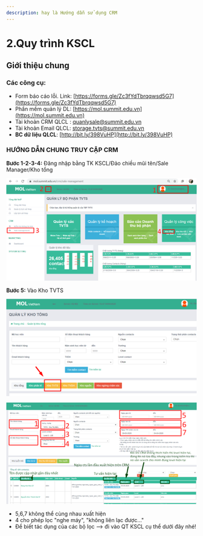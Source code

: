 ```yaml
---
description: hay là Hướng dẫn sử dụng CRM
---
```


# 2.Quy trình KSCL

## **Giới thiệu chung**

### **Các công cụ:**

* Form báo cáo lỗi. Link: [https://forms.gle/Zc3fYdTbrqqwsd5G7](https://forms.gle/Zc3fYdTbrqqwsd5G7)
* Phần mềm quản lý DL: [https://mol.summit.edu.vn](https://mol.summit.edu.vn)
* Tài khoản CRM QLCL : quanlysale@summit.edu.vn
* Tài khoản Email QLCL: storage.tvts@summit.edu.vn
* **BC dữ liệu QLCL**: [http://bit.ly/398VuHP](http://bit.ly/398VuHP)

### **HƯỚNG DẪN CHUNG TRUY CẬP CRM**

**Bước 1-2-3-4:** Đăng nhập bằng TK KSCL/Đảo chiều mũi tên/Sale Manager/Kho tổng

![B&#x1B0;&#x1EDB;c 1-2-3-4](../../.gitbook/assets/mol.png)

**Bước 5:** Vào Kho TVTS

![B&#x1B0;&#x1EDB;c 5](../../.gitbook/assets/mol2.png)

![Gi&#x1EA3;i th&#xED;ch th&#xEA;m v&#x1EC1; c&#xE1;ch hi&#x1EC3;n th&#x1ECB; v&#xE0; s&#x1EED; d&#x1EE5;ng &#x1EDF; d&#x1B0;&#x1EDB;i nh&#xE9;](../../.gitbook/assets/mol3.png)

* 5,6,7 không thể cùng nhau xuất hiện
* 4 cho phép lọc "nghe máy", "không liên lạc được..."
* Để biết tác dụng của các bộ lọc --&gt; đi vào QT KSCL cụ thể dưới đây nhé!



